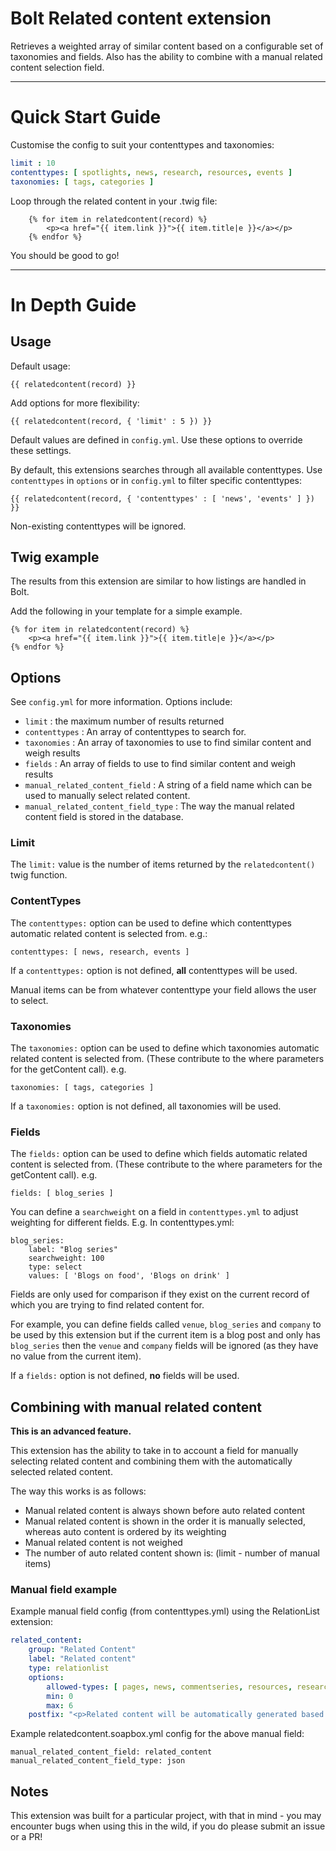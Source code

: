 # Bolt Related content extension

Retrieves a weighted array of similar content based on a configurable set of taxonomies and fields. Also has the ability to combine with a manual related content selection field. 

---

# Quick Start Guide

Customise the config to suit your contenttypes and taxonomies:

```yml
limit : 10
contenttypes: [ spotlights, news, research, resources, events ]
taxonomies: [ tags, categories ]
```

Loop through the related content in your .twig file:

```twig
    {% for item in relatedcontent(record) %}
        <p><a href="{{ item.link }}">{{ item.title|e }}</a></p>
    {% endfor %}
```

You should be good to go!

---

# In Depth Guide

## Usage

Default usage:

    {{ relatedcontent(record) }}

Add options for more flexibility:

    {{ relatedcontent(record, { 'limit' : 5 }) }}

Default values are defined in `config.yml`. Use these options to override these settings.

By default, this extensions searches through all available contenttypes. Use `contenttypes` in `options` or in `config.yml` to filter specific contenttypes:

    {{ relatedcontent(record, { 'contenttypes' : [ 'news', 'events' ] }) }}

Non-existing contenttypes will be ignored.


## Twig example

The results from this extension are similar to how listings are handled in Bolt.

Add the following in your template for a simple example.

    {% for item in relatedcontent(record) %}
        <p><a href="{{ item.link }}">{{ item.title|e }}</a></p>
    {% endfor %}


## Options

See `config.yml` for more information. Options include:

* `limit` : the maximum number of results returned
* `contenttypes` : An array of contenttypes to search for.
* `taxonomies` : An array of taxonomies to use to find similar content and weigh results
* `fields` : An array of fields to use to find similar content and weigh results
* `manual_related_content_field` : A string of a field name which can be used to manually select related content.
* `manual_related_content_field_type` : The way the manual related content field is stored in the database.

### Limit
The `limit:` value is the number of items returned by the `relatedcontent()` twig function.

### ContentTypes
The `contenttypes:` option can be used to define which contenttypes automatic related content is selected from. e.g.:

```
contenttypes: [ news, research, events ]
```

If a `contenttypes:` option is not defined, **all** contenttypes will be used. 

Manual items can be from whatever contenttype your field allows the user to select.

### Taxonomies
The `taxonomies:` option can be used to define which taxonomies automatic related content is selected from. (These contribute to the where parameters for the getContent call). e.g.

```
taxonomies: [ tags, categories ]
```

If a `taxonomies:` option is not defined, all taxonomies will be used.

### Fields
The `fields:` option can be used to define which fields automatic related content is selected from. (These contribute to the where parameters for the getContent call). e.g. 

```
fields: [ blog_series ]
```

You can define a `searchweight` on a field in `contenttypes.yml` to adjust weighting for different fields. E.g. In contenttypes.yml:

```
blog_series:
    label: "Blog series"
    searchweight: 100
    type: select
    values: [ 'Blogs on food', 'Blogs on drink' ]
```

Fields are only used for comparison if they exist on the current record of which you are trying to find related content for. 

For example, you can define fields called `venue`, `blog_series` and `company` to be used by this extension but if the current item is a blog post and only has `blog_series` then the `venue` and `company` fields will be ignored (as they have no value from the current item).

If a `fields:` option is not defined, **no** fields will be used.


## Combining with manual related content

**This is an advanced feature.** 

This extension has the ability to take in to account a field for manually selecting related content and combining them with the automatically selected related content.

The way this works is as follows:
- Manual related content is always shown before auto related content
- Manual related content is shown in the order it is manually selected, whereas auto content is ordered by its weighting
- Manual related content is not weighed
- The number of auto related content shown is: (limit - number of manual items)

### Manual field example 

Example manual field config (from contenttypes.yml) using the RelationList extension:
```yml
related_content:
    group: "Related Content"
    label: "Related content"
    type: relationlist
    options:
        allowed-types: [ pages, news, commentseries, resources, research, projects, events, eventseries, people, jobs, charts, media ]
        min: 0
        max: 6
    postfix: "<p>Related content will be automatically generated based on categories and tagging if this field is left empty or not enough pieces are manually defined.</p>"
```

Example relatedcontent.soapbox.yml config for the above manual field:

```ymml
manual_related_content_field: related_content
manual_related_content_field_type: json
```

## Notes

This extension was built for a particular project, with that in mind - you may encounter bugs when using this in the wild, if you do please submit an issue or a PR!
